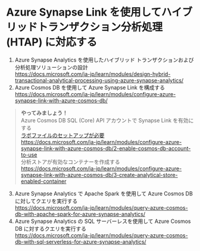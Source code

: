 # Azure Synapse Link を使用してハイブリッドトランザクション分析処理 (HTAP) に対応する

1. Azure Synapse Analytics を使用したハイブリッド トランザクションおよび分析処理ソリューションの設計    
https://docs.microsoft.com/ja-jp/learn/modules/design-hybrid-transactional-analytical-processing-using-azure-synapse-analytics/  
2. Azure Cosmos DB を使用して Azure Synapse Link を構成する   
https://docs.microsoft.com/ja-jp/learn/modules/configure-azure-synapse-link-with-azure-cosmos-db/  

>**やってみましょう！** <br>
> Azure Cosmos DB SQL (Core) API アカウントで Synapse Link を有効にする   
> [ラボファイルのセットアップが必要](lab.md)    
> https://docs.microsoft.com/ja-jp/learn/modules/configure-azure-synapse-link-with-azure-cosmos-db/2-enable-cosmos-db-account-to-use    
> 分析ストアが有効なコンテナーを作成する      
> https://docs.microsoft.com/ja-jp/learn/modules/configure-azure-synapse-link-with-azure-cosmos-db/3-create-analytical-store-enabled-container

3. Azure Synapse Analytics で Apache Spark を使用して Azure Cosmos DB に対してクエリを実行する    
https://docs.microsoft.com/ja-jp/learn/modules/query-azure-cosmos-db-with-apache-spark-for-azure-synapse-analytics/   
4. Azure Synapse Analytics の SQL サーバーレスを使用して Azure Cosmos DB に対するクエリを実行する   
https://docs.microsoft.com/ja-jp/learn/modules/query-azure-cosmos-db-with-sql-serverless-for-azure-synapse-analytics/   
